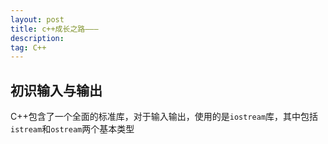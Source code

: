 ```yaml
---
layout: post
title: c++成长之路———
description:
tag: C++
---
```


## 初识输入与输出
C++包含了一个全面的标准库，对于输入输出，使用的是`iostream`库，其中包括`istream`和`ostream`两个基本类型
